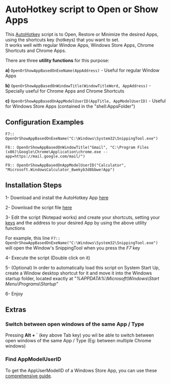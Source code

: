 # AutoHotkey script to Open or Show Apps


This [AutoHotkey](https://www.autohotkey.com/) script is to Open, Restore or Minimize the desired Apps, using the shortcuts key (hotkeys) that you want to set.<br /> 
It works well with regular Window Apps, Windows Store Apps, Chrome Shortcuts and Chrome Apps.

There are three **utility functions** for this purpose:

**a)** `OpenOrShowAppBasedOnExeName(AppAddress)` - Useful for regular Window Apps

**b)** `OpenOrShowAppBasedOnWindowTitle(WindowTitleWord, AppAddress)` - Specially useful for Chrome Apps and Chrome Shortcuts 

**c)** `OpenOrShowAppBasedOnAppModelUserID(AppTitle, AppModelUserID)` - Useful for Windows Store Apps (contained in the "shell:AppsFolder\")
  

## Configuration Examples

`F7:: OpenOrShowAppBasedOnExeName("C:\Windows\System32\SnippingTool.exe")`

`F8:: OpenOrShowAppBasedOnWindowTitle("Gmail", "C:\Program Files (x86)\Google\Chrome\Application\chrome.exe --app=https://mail.google.com/mail/")`

`F9:: OpenOrShowAppBasedOnAppModelUserID("Calculator", "Microsoft.WindowsCalculator_8wekyb3d8bbwe!App")`


## Installation Steps

1- Download and install the AutoHotkey App [here](https://www.autohotkey.com/)

2- Download the script file [here](https://github.com/JuanmaMenendez/AutoHotkey-script-Open-Show-Apps/releases/latest/download/AutoHotkey-script-Open-Show-Apps.ahk)

3- Edit the script (Notepad works) and create your shortcuts, setting your [keys](https://autohotkey.com/docs/KeyList.htm) and the address to your desired App by using the above utility functions

For example, this line `F7:: OpenOrShowAppBasedOnExeName("C:\Windows\System32\SnippingTool.exe")`  will open the Window's SnippingTool when you press the *F7* key

4- Execute the script (Double click on it)

5- (Optional) In order to automatically load this script on System Start Up, create a Window desktop shortcut for it and move it into the Windows startup folder, located exactly at "*%APPDATA%\Microsoft\Windows\Start Menu\Programs\Startup*"

6- Enjoy


## Extras

### Switch between open windows of the same App / Type

Pressing **Alt + `** (key above Tab key) you wil be able to switch between open windows of the same App / Type (Eg: between multiple Chrome windows)


### Find AppModelUserID

To get the AppUserModelID of a Windows Store App, you can use these [comprehensive guide](https://jcutrer.com/windows/find-aumid).